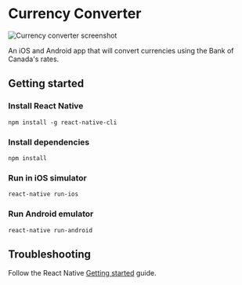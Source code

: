 # Currency Converter

![Currency converter screenshot](https://cl.ly/1S2q052X3P1S/Screen%20Shot%202017-04-02%20at%209.49.53%20PM.png)

An iOS and Android app that will convert currencies using the Bank of Canada's rates.

## Getting started

### Install React Native
`npm install -g react-native-cli`

### Install dependencies
`npm install`

### Run in iOS simulator
`react-native run-ios`

### Run Android emulator
`react-native run-android`

## Troubleshooting
Follow the React Native [Getting started](https://facebook.github.io/react-native/docs/getting-started.html) guide.
